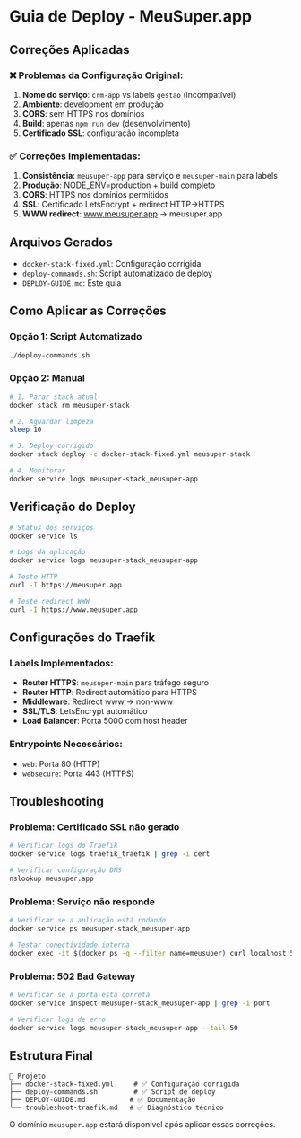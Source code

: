 # Guia de Deploy - MeuSuper.app

## Correções Aplicadas

### ❌ Problemas da Configuração Original:
1. **Nome do serviço**: `crm-app` vs labels `gestao` (incompatível)
2. **Ambiente**: development em produção
3. **CORS**: sem HTTPS nos domínios
4. **Build**: apenas `npm run dev` (desenvolvimento)
5. **Certificado SSL**: configuração incompleta

### ✅ Correções Implementadas:
1. **Consistência**: `meusuper-app` para serviço e `meusuper-main` para labels
2. **Produção**: NODE_ENV=production + build completo
3. **CORS**: HTTPS nos domínios permitidos
4. **SSL**: Certificado LetsEncrypt + redirect HTTP→HTTPS
5. **WWW redirect**: www.meusuper.app → meusuper.app

## Arquivos Gerados

- `docker-stack-fixed.yml`: Configuração corrigida
- `deploy-commands.sh`: Script automatizado de deploy
- `DEPLOY-GUIDE.md`: Este guia

## Como Aplicar as Correções

### Opção 1: Script Automatizado
```bash
./deploy-commands.sh
```

### Opção 2: Manual
```bash
# 1. Parar stack atual
docker stack rm meusuper-stack

# 2. Aguardar limpeza
sleep 10

# 3. Deploy corrigido
docker stack deploy -c docker-stack-fixed.yml meusuper-stack

# 4. Monitorar
docker service logs meusuper-stack_meusuper-app
```

## Verificação do Deploy

```bash
# Status dos serviços
docker service ls

# Logs da aplicação
docker service logs meusuper-stack_meusuper-app

# Teste HTTP
curl -I https://meusuper.app

# Teste redirect WWW
curl -I https://www.meusuper.app
```

## Configurações do Traefik

### Labels Implementados:
- **Router HTTPS**: `meusuper-main` para tráfego seguro
- **Router HTTP**: Redirect automático para HTTPS
- **Middleware**: Redirect www → non-www
- **SSL/TLS**: LetsEncrypt automático
- **Load Balancer**: Porta 5000 com host header

### Entrypoints Necessários:
- `web`: Porta 80 (HTTP)
- `websecure`: Porta 443 (HTTPS)

## Troubleshooting

### Problema: Certificado SSL não gerado
```bash
# Verificar logs do Traefik
docker service logs traefik_traefik | grep -i cert

# Verificar configuração DNS
nslookup meusuper.app
```

### Problema: Serviço não responde
```bash
# Verificar se a aplicação está rodando
docker service ps meusuper-stack_meusuper-app

# Testar conectividade interna
docker exec -it $(docker ps -q --filter name=meusuper) curl localhost:5000
```

### Problema: 502 Bad Gateway
```bash
# Verificar se a porta está correta
docker service inspect meusuper-stack_meusuper-app | grep -i port

# Verificar logs de erro
docker service logs meusuper-stack_meusuper-app --tail 50
```

## Estrutura Final

```
📁 Projeto
├── docker-stack-fixed.yml     # ✅ Configuração corrigida
├── deploy-commands.sh         # ✅ Script de deploy
├── DEPLOY-GUIDE.md           # ✅ Documentação
└── troubleshoot-traefik.md   # ✅ Diagnóstico técnico
```

O domínio `meusuper.app` estará disponível após aplicar essas correções.
